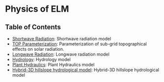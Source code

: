 # Physics of ELM

## Table of Contents

- [Shortwave Radiation](shortwave_radiation.md):
Shortwave radiation model
- [TOP Parameterization](top_solar_parameterization.md):
Parameterization of sub-grid topographical effects on solar radiation.
- [Longwave Radiation](longwave_radiation.md): Longwave radiation model
- [Hydrology](hydrology.md): Hydrology model
- [Plant Hydraulics](phs.md): Plant Hydraulics model
- [Hybrid-3D hillslope hydrological model](h3d.md): Hybrid-3D hillslope hydrological model
